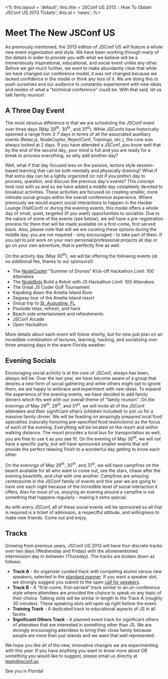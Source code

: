 <%
this.layout = 'default';
this.title = 'JSConf US 2013 :: How To Obtain JSConf US 2013 Tickets';
this.id = 'news';
%>


# Meet The New JSConf US

As previously mentioned, the 2013 edition of JSConf US will feature a whole new event organization and style. We have been working through many of the details in order to provide you with what we believe will be a tremendously inspirational, educational, and social event unlike any other. Before we get much further, we want to make abundantly clear that while we have changed our conference model, it was not changed because we lacked confidence in the model or think any less of it. We are doing this to push ourselves and our audience to constantly experiement with new ideas and modes of what a "technical conference" could be. With that said, let us talk family reunion!

## A Three Day Event

The most obvious difference is that we are scheduling the JSConf event over three days (May 29<sup>th</sup>, 30<sup>th</sup>, and 31<sup>st</sup>). While JSConfs have historically spanned a range from 3-7 days in terms of all the associated auxilliary events (Relax.js, NodeCopter, RejectConf, Trainings, etc.), the core was always locked at 2 days. If you have attended a JSConf, you know well that by the end of the second day, your mind is full and you are ready for a break to process everything, so why add another day?

Well, what if that day focused less on the passive, lecture style session-based learning that can be both mentally and physically draining? What if that extra day can be a lightly organized (or not if you prefer) day to process, question, and discuss the previous day's events? This concept took root with us and so we have added a middle day completely devoted to breakout activities. These activities are focused on creating smaller, more intimate social groups within the overall conference experience. Where previously we would expect social interactions to happen in the Hacker Lounge (HallConf) or during the evening events, this model offers a whole day of small, quiet, targeted (if you want) opportunities to socialize. Due to the nature of some of the events (see below), we will have a pre-registration process for them that will be made available on a first-come, first served basis. Also, please note that will we are curating these options during the middle day, you are not required - only encouraged - to take part of them. If you opt to just work on your own personal/professional projects all day or go on your own adventure, that is perfectly fine as well.

On the activity day (May 30<sup>th</sup>), we will be offering the following events (at no additional fee, thanks to our sponsors!):

* The [NodeCopter](http://www.nodecopter.com) "Summer of Drones" Kick-off Hackathon _Limit: 100 Attendees_
* The [NodeBots](http://www.voodootikigod.com/nodebots-the-rise-of-js-robotics) Build a Robot with JS Hackathon _Limit: 100 Attendees_
* The Great JS Coder Golf Tournament
* Kayaking down the Amelia Island River
* Segway tour of the Amelia Island resort
* Group trip to [St. Augustine, FL](http://augustine.com/)
* Poolside relax, refresh, and hack
* Beach side entertainment and refreshments
* JSConf Arcade
* Open Hackathon

More details about each event will follow shortly, but for now just plan on an incredible combination of lectures, learning, hacking, and socializing over three amazing days in the warm Florida weather. 

## Evening Socials

Encouraging social activity is at the core of JSConf, always has been, always will be. Over the last year, we have become aware of a group that desires a new form of social gathering and while others might opt to ignore them, we are happy to embrace and experiment with new ideas. To expand the experience of the evening events, we have decided to add family dinners which fits well with our overall theme of "family reunion". On the evenings of May 28<sup>th</sup>, 29<sup>th</sup>, and 31<sup>st</sup>, we will invite all of the JSConf attendees and their significant others (children included) to join us for a massive family dinner. We will be feasting on amazingly prepared local food specialties (naturally honoring pre-specified food restrictions) as the focus of each of the evening. Everything will be located on the resort and within walking distance. The resort provides a local bus for transportation as well, you are free to use it as you see fit. On the evening of May 30<sup>th</sup>, we will not have a specific party, but will have sponsored smaller events that will provide the perfect relaxing finish to a wonderful day getting to know each other. 

On the evenings of May 29<sup>th</sup>, 30<sup>th</sup>, and 31<sup>st</sup>, we will have campfires on the beach available for all who want to come out, see the stars, chase after the evening beachlife, and chat with one another. Campfires are amazing centerpoints in the JSConf family of events and this year we are going to have one each night because of the incredible level of social interaction it offers. Also for most of us, enjoying an evening around a campfire is not something that happens regularly - making it extra special. 

As with every JSConf, all of these social events will be sponsored so all that is required is a ticket of admission, a respectful attitude, and willingness to make new friends. Come out and enjoy.


## Tracks

Growing from previous years, JSConf US 2013 will have four discrete tracks over two days (Wednesday and Friday) with the aforementioned intermission day in-between (Thursday). The tracks are broken down as follows:

* **Track A** - An organizer curated track with competing alumni versus new speakers, selected in the [standard manner](http://www.voodootikigod.com/jsconf-us-2013-call-for-speakers). If you want a speaker slot, we strongly suggest you submit to the open [call for speakers](/call-for-speakers).
* **Track B** - A "first-come, first-served" track similar to an un-conference style where attendees are provided the chance to speak on any topic of their choice. Talking slots will be similar in length to the Track A (roughly 30 minutes). These speaking slots will open up right before the event.
* **Training Track** - A dedicated track to educational aspects of JS in all facets.
* **Significant Others Track** - A planned event track for significant others of attendees that are interested in something other than JS. We are strongly encouraging attendees to bring their close family because people are more than just islands and we want that well represented.




We hope you like all of the new, innovative changes we are experimenting with this year. If you have anything you want to know more about OR something you would like to suggest, please email us directly at <a href="mailto:team@jsconf.us">team@jsconf.us</a>.

See you in Florida!